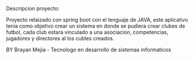 Descripcion proyecto:

Proyecto relaizado con spring boot con el lenguaje de JAVA, este aplicativo tenia como objetivo crear un sistema en donde se pudiera crear clubes de futbol, cada club estara vinculado
a una asociacion, competencias, jugadores y directores al los cubles creados.

BY Brayan Mejia - Tecnologo en desarrollo de sistemas informaticos
